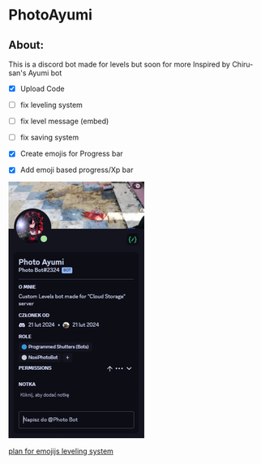 # PhotoAyumi
## About:
This is a discord bot made for levels but soon for more
Inspired by Chiru-san's Ayumi bot

- [x] Upload Code
- [ ] fix leveling system
- [ ] fix level message (embed)
- [ ] fix saving system
- [x] Create emojis for Progress bar
- [x] Add emoji based progress/Xp bar


<img src="images/image.png">

[plan for emojijs leveling system](https://github.com/Stromy08/PhotoAyumi/blob/main/emoiis.md)
